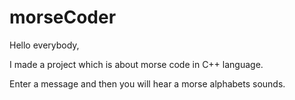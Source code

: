 # morseCoder
Hello everybody,

I made a project which is about morse code in C++ language.

Enter a message and then you will hear a morse alphabets sounds.
